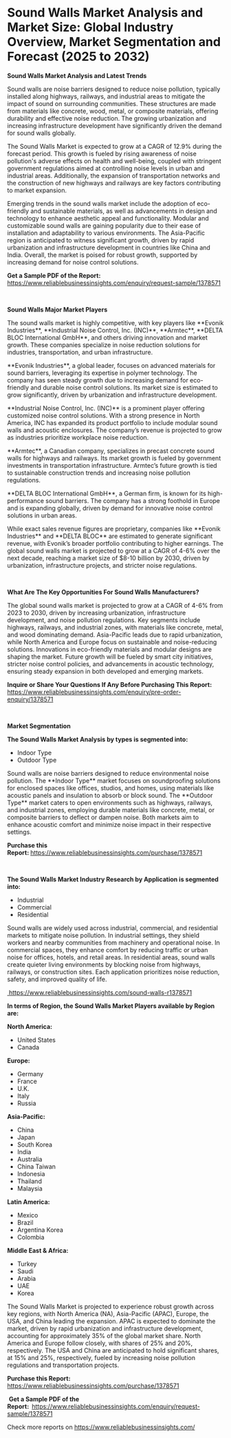<p><h1>Sound Walls Market Analysis and Market Size: Global Industry Overview, Market Segmentation and Forecast (2025 to 2032)</h1></p><p><strong>Sound Walls Market Analysis and Latest Trends</strong></p>
<p><p>Sound walls are noise barriers designed to reduce noise pollution, typically installed along highways, railways, and industrial areas to mitigate the impact of sound on surrounding communities. These structures are made from materials like concrete, wood, metal, or composite materials, offering durability and effective noise reduction. The growing urbanization and increasing infrastructure development have significantly driven the demand for sound walls globally.</p><p>The Sound Walls Market is expected to grow at a CAGR of 12.9% during the forecast period. This growth is fueled by rising awareness of noise pollution's adverse effects on health and well-being, coupled with stringent government regulations aimed at controlling noise levels in urban and industrial areas. Additionally, the expansion of transportation networks and the construction of new highways and railways are key factors contributing to market expansion.</p><p>Emerging trends in the sound walls market include the adoption of eco-friendly and sustainable materials, as well as advancements in design and technology to enhance aesthetic appeal and functionality. Modular and customizable sound walls are gaining popularity due to their ease of installation and adaptability to various environments. The Asia-Pacific region is anticipated to witness significant growth, driven by rapid urbanization and infrastructure development in countries like China and India. Overall, the market is poised for robust growth, supported by increasing demand for noise control solutions.</p></p>
<p><strong>Get a Sample PDF of the Report:&nbsp;</strong> <a href="https://www.reliablebusinessinsights.com/enquiry/request-sample/1378571?utm_campaign=39&utm_medium=2&utm_source=Github&utm_content=ia&utm_term=25012025&utm_id=sound-walls">https://www.reliablebusinessinsights.com/enquiry/request-sample/1378571</a></p>
<p>&nbsp;</p>
<p><strong>Sound Walls Major Market Players</strong></p>
<p><p>The sound walls market is highly competitive, with key players like **Evonik Industries**, **Industrial Noise Control, Inc. (INC)**, **Armtec**, **DELTA BLOC International GmbH**, and others driving innovation and market growth. These companies specialize in noise reduction solutions for industries, transportation, and urban infrastructure.</p><p>**Evonik Industries**, a global leader, focuses on advanced materials for sound barriers, leveraging its expertise in polymer technology. The company has seen steady growth due to increasing demand for eco-friendly and durable noise control solutions. Its market size is estimated to grow significantly, driven by urbanization and infrastructure development.</p><p>**Industrial Noise Control, Inc. (INC)** is a prominent player offering customized noise control solutions. With a strong presence in North America, INC has expanded its product portfolio to include modular sound walls and acoustic enclosures. The company’s revenue is projected to grow as industries prioritize workplace noise reduction.</p><p>**Armtec**, a Canadian company, specializes in precast concrete sound walls for highways and railways. Its market growth is fueled by government investments in transportation infrastructure. Armtec’s future growth is tied to sustainable construction trends and increasing noise pollution regulations.</p><p>**DELTA BLOC International GmbH**, a German firm, is known for its high-performance sound barriers. The company has a strong foothold in Europe and is expanding globally, driven by demand for innovative noise control solutions in urban areas.</p><p>While exact sales revenue figures are proprietary, companies like **Evonik Industries** and **DELTA BLOC** are estimated to generate significant revenue, with Evonik’s broader portfolio contributing to higher earnings. The global sound walls market is projected to grow at a CAGR of 4-6% over the next decade, reaching a market size of $8-10 billion by 2030, driven by urbanization, infrastructure projects, and stricter noise regulations.</p></p>
<p>&nbsp;</p>
<p><strong>What Are The Key Opportunities For Sound Walls Manufacturers?</strong></p>
<p><p>The global sound walls market is projected to grow at a CAGR of 4-6% from 2023 to 2030, driven by increasing urbanization, infrastructure development, and noise pollution regulations. Key segments include highways, railways, and industrial zones, with materials like concrete, metal, and wood dominating demand. Asia-Pacific leads due to rapid urbanization, while North America and Europe focus on sustainable and noise-reducing solutions. Innovations in eco-friendly materials and modular designs are shaping the market. Future growth will be fueled by smart city initiatives, stricter noise control policies, and advancements in acoustic technology, ensuring steady expansion in both developed and emerging markets.</p></p>
<p><strong>Inquire or Share Your Questions If Any Before Purchasing This Report:</strong> <a href="https://www.reliablebusinessinsights.com/enquiry/pre-order-enquiry/1378571?utm_campaign=39&utm_medium=2&utm_source=Github&utm_content=ia&utm_term=25012025&utm_id=sound-walls">https://www.reliablebusinessinsights.com/enquiry/pre-order-enquiry/1378571</a></p>
<p>&nbsp;</p>
<p><strong>Market Segmentation</strong></p>
<p><strong>The Sound Walls Market Analysis by types is segmented into:</strong></p>
<p><ul><li>Indoor Type</li><li>Outdoor Type</li></ul></p>
<p><p>Sound walls are noise barriers designed to reduce environmental noise pollution. The **Indoor Type** market focuses on soundproofing solutions for enclosed spaces like offices, studios, and homes, using materials like acoustic panels and insulation to absorb or block sound. The **Outdoor Type** market caters to open environments such as highways, railways, and industrial zones, employing durable materials like concrete, metal, or composite barriers to deflect or dampen noise. Both markets aim to enhance acoustic comfort and minimize noise impact in their respective settings.</p></p>
<p><strong>Purchase this Report:&nbsp;</strong><a href="https://www.reliablebusinessinsights.com/purchase/1378571?utm_campaign=39&utm_medium=2&utm_source=Github&utm_content=ia&utm_term=25012025&utm_id=sound-walls">https://www.reliablebusinessinsights.com/purchase/1378571</a></p>
<p>&nbsp;</p>
<p><strong>The Sound Walls Market Industry Research by Application is segmented into:</strong></p>
<p><ul><li>Industrial</li><li>Commercial</li><li>Residential</li></ul></p>
<p><p>Sound walls are widely used across industrial, commercial, and residential markets to mitigate noise pollution. In industrial settings, they shield workers and nearby communities from machinery and operational noise. In commercial spaces, they enhance comfort by reducing traffic or urban noise for offices, hotels, and retail areas. In residential areas, sound walls create quieter living environments by blocking noise from highways, railways, or construction sites. Each application prioritizes noise reduction, safety, and improved quality of life.</p></p>
<p><a href="https://www.reliablebusinessinsights.com/sound-walls-r1378571?utm_campaign=39&utm_medium=2&utm_source=Github&utm_content=ia&utm_term=25012025&utm_id=sound-walls">&nbsp;https://www.reliablebusinessinsights.com/sound-walls-r1378571</a></p>
<p><strong>In terms of Region, the Sound Walls Market Players available by Region are:</strong></p>
<p>
    <p> <strong> North America: </strong>
        <ul>
            <li>United States</li>
            <li>Canada</li>
        </ul>
        </p> 
    <p> <strong> Europe: </strong>
        <ul>
            <li>Germany</li>
            <li>France</li>
            <li>U.K.</li>
            <li>Italy</li>
            <li>Russia</li>
        </ul>
        </p> 
    <p> <strong> Asia-Pacific: </strong>
        <ul>
            <li>China</li>
            <li>Japan</li>
            <li>South Korea</li>
            <li>India</li>
            <li>Australia</li>
            <li>China Taiwan</li>
            <li>Indonesia</li>
            <li>Thailand</li>
            <li>Malaysia</li>
        </ul>
        </p> 
    <p> <strong> Latin America: </strong>
        <ul>
            <li>Mexico</li>
            <li>Brazil</li>
            <li>Argentina Korea</li>
            <li>Colombia</li>
        </ul>
        </p> 
    <p> <strong> Middle East & Africa: </strong>
        <ul>
            <li>Turkey</li>
            <li>Saudi</li>
            <li>Arabia</li>
            <li>UAE</li>
            <li>Korea</li>
        </ul>
    </p>
    </p>
<p><p>The Sound Walls Market is projected to experience robust growth across key regions, with North America (NA), Asia-Pacific (APAC), Europe, the USA, and China leading the expansion. APAC is expected to dominate the market, driven by rapid urbanization and infrastructure development, accounting for approximately 35% of the global market share. North America and Europe follow closely, with shares of 25% and 20%, respectively. The USA and China are anticipated to hold significant shares, at 15% and 25%, respectively, fueled by increasing noise pollution regulations and transportation projects.</p></p>
<p><strong>Purchase this Report: </strong><a href="https://www.reliablebusinessinsights.com/purchase/1378571?utm_campaign=39&utm_medium=2&utm_source=Github&utm_content=ia&utm_term=25012025&utm_id=sound-walls">https://www.reliablebusinessinsights.com/purchase/1378571</a></p>
<p>&nbsp;<strong>Get a Sample PDF of the Report:&nbsp;&nbsp;</strong><a href="https://www.reliablebusinessinsights.com/enquiry/request-sample/1378571?utm_campaign=39&utm_medium=2&utm_source=Github&utm_content=ia&utm_term=25012025&utm_id=sound-walls">https://www.reliablebusinessinsights.com/enquiry/request-sample/1378571</a></p>
<p><strong></strong></p>
<p>Check more reports on <a href="https://www.reliablebusinessinsights.com/?utm_campaign=39&utm_medium=2&utm_source=Github&utm_content=ia&utm_term=25012025&utm_id=sound-walls">https://www.reliablebusinessinsights.com/</a></p>